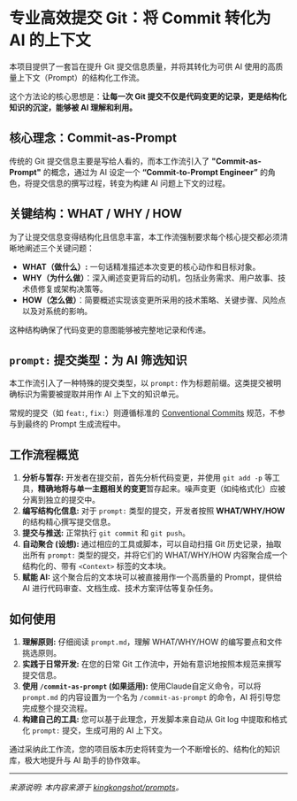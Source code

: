# 专业高效提交 Git：将 Commit 转化为 AI 的上下文

本项目提供了一套旨在提升 Git 提交信息质量，并将其转化为可供 AI 使用的高质量上下文（Prompt）的结构化工作流。

这个方法论的核心思想是：**让每一次 Git 提交不仅是代码变更的记录，更是结构化知识的沉淀，能够被 AI 理解和利用。**

## 核心理念：Commit-as-Prompt

传统的 Git 提交信息主要是写给人看的，而本工作流引入了 **"Commit-as-Prompt"** 的概念，通过为 AI 设定一个 **“Commit-to-Prompt Engineer”** 的角色，将提交信息的撰写过程，转变为构建 AI 问题上下文的过程。

## 关键结构：WHAT / WHY / HOW

为了让提交信息变得结构化且信息丰富，本工作流强制要求每个核心提交都必须清晰地阐述三个关键问题：

*   **WHAT（做什么）:** 一句话精准描述本次变更的核心动作和目标对象。
*   **WHY（为什么做）**：深入阐述变更背后的动机，包括业务需求、用户故事、技术债修复或架构决策等。
*   **HOW（怎么做）**：简要概述实现该变更所采用的技术策略、关键步骤、风险点以及对系统的影响。

这种结构确保了代码变更的意图能够被完整地记录和传递。

## `prompt:` 提交类型：为 AI 筛选知识

本工作流引入了一种特殊的提交类型，以 `prompt:` 作为标题前缀。这类提交被明确标识为需要被提取并用作 AI 上下文的知识单元。

常规的提交（如 `feat:`, `fix:`）则遵循标准的 [Conventional Commits](https://www.conventionalcommits.org/) 规范，不参与到最终的 Prompt 生成流程中。

## 工作流程概览

1.  **分析与暂存:** 开发者在提交前，首先分析代码变更，并使用 `git add -p` 等工具，**精确地将与单一主题相关的变更**暂存起来。噪声变更（如纯格式化）应被分离到独立的提交中。
2.  **编写结构化信息:** 对于 `prompt:` 类型的提交，开发者按照 **WHAT/WHY/HOW** 的结构精心撰写提交信息。
3.  **提交与推送:** 正常执行 `git commit` 和 `git push`。
4.  **自动聚合 (设想):** 通过相应的工具或脚本，可以自动扫描 Git 历史记录，抽取出所有 `prompt:` 类型的提交，并将它们的 WHAT/WHY/HOW 内容聚合成一个结构化的、带有 `<Context>` 标签的文本块。
5.  **赋能 AI:** 这个聚合后的文本块可以被直接用作一个高质量的 Prompt，提供给 AI 进行代码审查、文档生成、技术方案评估等复杂任务。

## 如何使用

1.  **理解原则:** 仔细阅读 `prompt.md`，理解 WHAT/WHY/HOW 的编写要点和文件挑选原则。
2.  **实践于日常开发:** 在您的日常 Git 工作流中，开始有意识地按照本规范来撰写提交信息。
3.  **使用 `/commit-as-prompt` (如果适用):** 使用Claude自定义命令，可以将 `prompt.md` 的内容设置为一个名为 `/commit-as-prompt` 的命令，AI 将引导您完成整个提交流程。
4.  **构建自己的工具:** 您可以基于此理念，开发脚本来自动从 Git log 中提取和格式化 `prompt:` 提交，生成可用的 AI 上下文。

通过采纳此工作流，您的项目版本历史将转变为一个不断增长的、结构化的知识库，极大地提升与 AI 助手的协作效率。

---

*来源说明: 本内容来源于 [kingkongshot/prompts](https://github.com/kingkongshot/prompts)。*